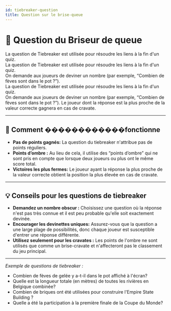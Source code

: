 ```yaml
---
id: tiebreaker-question
title: Question sur le brise-queue
---
```


# 🏁 Question du Briseur de queue

La question de Tiebreaker est utilisée pour résoudre les liens à la fin d'un quiz.\
La question de Tiebreaker est utilisée pour résoudre les liens à la fin d'un quiz.\
On demande aux joueurs de deviner un nombre (par exemple, “Combien de fèves sont dans le pot ?”).\
La question de Tiebreaker est utilisée pour résoudre les liens à la fin d'un quiz.\
On demande aux joueurs de deviner un nombre (par exemple, “Combien de fèves sont dans le pot ?”). Le joueur dont la réponse est la plus proche de la valeur correcte gagnera en cas de cravate.

---

## 📝 Comment ������������fonctionne

- **Pas de points gagnés:** La question du tiebreaker n'attribue pas de points réguliers.
- **Points d’ombre :** Au lieu de cela, il utilise des “points d’ombre” qui ne sont pris en compte que lorsque deux joueurs ou plus ont le même score total.
- **Victoires les plus fermes:** Le joueur ayant la réponse la plus proche de la valeur correcte obtient la position la plus élevée en cas de cravate.

---

## 💡 Conseils pour les questions de tiebreaker

- **Demandez un nombre obscur :** Choisissez une question où la réponse n'est pas très connue et il est peu probable qu'elle soit exactement devinée.
- **Encourager les devinettes uniques:** Assurez-vous que la question a une large plage de possibilités, donc chaque joueur est susceptible d'entrer une réponse différente.
- **Utilisez seulement pour les cravates :** Les points de l'ombre ne sont utilisés que comme un brise-cravate et n'affecteront pas le classement du jeu principal.

---

_Exemple de questions de tiebreaker :_

- Combien de fèves de gelée y a-t-il dans le pot affiché à l'écran?
- Quelle est la longueur totale (en mètres) de toutes les rivières en Belgique combinée?
- Combien de briques ont été utilisées pour construire l'Empire State Building ?
- Quelle a été la participation à la première finale de la Coupe du Monde?

